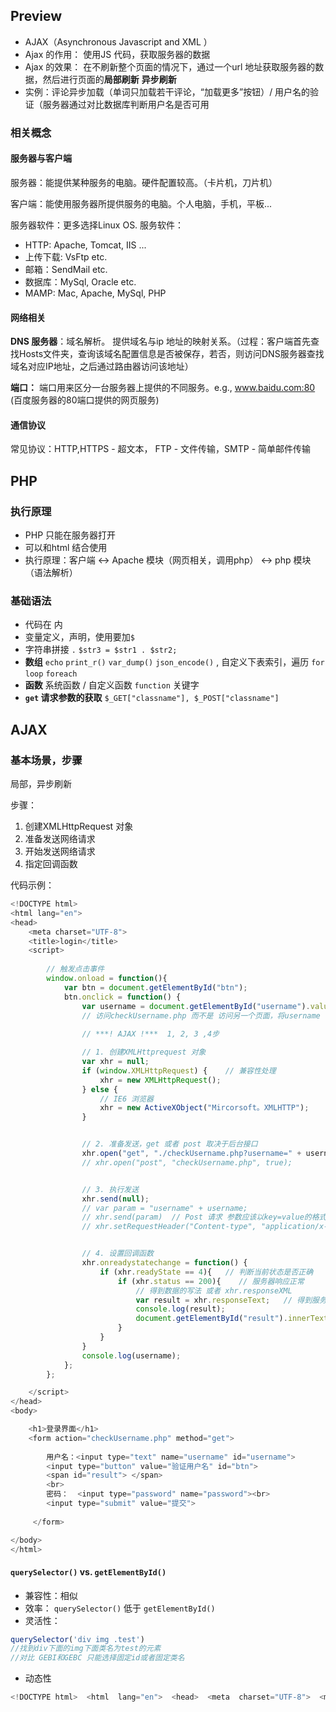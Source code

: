 
## Preview 
- AJAX（Asynchronous Javascript and XML ）
- Ajax 的作用： 使用JS 代码，获取服务器的数据
- Ajax 的效果： 在不刷新整个页面的情况下，通过一个url 地址获取服务器的数据，然后进行页面的**局部刷新** **异步刷新**
- 实例：评论异步加载（单词只加载若干评论，“加载更多”按钮）/ 用户名的验证（服务器通过对比数据库判断用户名是否可用

### 相关概念
#### 服务器与客户端

服务器：能提供某种服务的电脑。硬件配置较高。（卡片机，刀片机）

客户端：能使用服务器所提供服务的电脑。个人电脑，手机，平板... 

服务器软件：更多选择Linux OS. 服务软件：
- HTTP: Apache, Tomcat, IIS ...
- 上传下载: VsFtp etc. 
- 邮箱：SendMail etc. 
- 数据库：MySql, Oracle etc. 
- MAMP: Mac, Apache, MySql, PHP 

#### 网络相关
**DNS 服务器**：域名解析。 提供域名与ip 地址的映射关系。（过程：客户端首先查找Hosts文件夹，查询该域名配置信息是否被保存，若否，则访问DNS服务器查找域名对应IP地址，之后通过路由器访问该地址）

**端口：** 端口用来区分一台服务器上提供的不同服务。e.g., www.baidu.com:80 (百度服务器的80端口提供的网页服务) 

#### 通信协议
 常见协议：HTTP,HTTPS - 超文本， FTP - 文件传输，SMTP - 简单邮件传输

## PHP 

### 执行原理
- PHP 只能在服务器打开
- 可以和html 结合使用
- 执行原理：客户端   <->   Apache 模块（网页相关，调用php） <->  php 模块（语法解析）

### 基础语法
- 代码在<?php ... ?> 内
- 变量定义，声明，使用要加`$`
- 字符串拼接 `.` `$str3 = $str1 . $str2; `
- **数组** `echo` `print_r()` `var_dump()` `json_encode()` , 自定义下表索引，遍历 `for loop` `foreach`
- **函数** 系统函数 / 自定义函数 `function` 关键字 
- **`get` 请求参数的获取** `$_GET["classname"], $_POST["classname"]` 

## AJAX 
### 基本场景，步骤
局部，异步刷新

步骤：
 1. 创建XMLHttpRequest 对象
 2. 准备发送网络请求
 3. 开始发送网络请求
 4. 指定回调函数

代码示例：

~~~javascript
<!DOCTYPE html>
<html lang="en">
<head>
	<meta charset="UTF-8">
	<title>login</title>
	<script>
		
		// 触发点击事件
		window.onload = function(){
			var btn = document.getElementById("btn");
			btn.onclick = function() {
				var username = document.getElementById("username").value; 
				// 访问checkUsername.php 而不是 访问另一个页面，将username 传递给这个文件
				
				// ***! AJAX !***  1, 2, 3 ,4步

				// 1. 创建XMLHttprequest 对象
				var xhr = null; 
				if (window.XMLHttpRequest) {    // 兼容性处理
					xhr = new XMLHttpRequest();
				} else {
					// IE6 浏览器
					xhr = new ActiveXObject("Mircorsoft。XMLHTTP"); 
				}


				// 2. 准备发送，get 或者 post 取决于后台接口
				xhr.open("get", "./checkUsername.php?username=" + username, true);  // true 同步， false 异步， default 为 false 异步
				// xhr.open("post", "checkUsername.php", true); 


				// 3. 执行发送
				xhr.send(null);  
				// var param = "username" + username; 
				// xhr.send(param)  // Post 请求 参数应该以key=value的格式放到请求体中
				// xhr.setRequestHeader("Content-type", "application/x-www-form-urlencoded");   // 设置xhr 请求头信息，仅针对post请求


				// 4. 设置回调函数
				xhr.onreadystatechange = function() {
					if (xhr.readyState == 4){   // 判断当前状态是否正确
						if (xhr.status == 200){    // 服务器响应正常
							// 得到数据的写法 或者 xhr.responseXML 
							var result = xhr.responseText;   // 得到服务器echo的字符串
							console.log(result);
							document.getElementById("result").innerText = result; 
						}
					}
				}
				console.log(username);
			}; 
		};

	</script>
</head>
<body>

	<h1>登录界面</h1>
	<form action="checkUsername.php" method="get">
		
		用户名：<input type="text" name="username" id="username">
		<input type="button" value="验证用户名" id="btn">
		<span id="result"> </span>
		<br>
		密码：  <input type="password" name="password"><br>
		<input type="submit" value="提交">
		
	 </form>

</body>
</html>
~~~

#### `querySelector()` vs. `getElementById() `
- 兼容性：相似
- 效率： `querySelector()` 低于 `getElementById()`
- 灵活性： 
~~~javascript
querySelector('div img .test') 
//找到div下面的img下面类名为test的元素
//对比 GEBI和GEBC 只能选择固定id或者固定类名
~~~
- 动态性
~~~javascript
<!DOCTYPE html>  <html  lang="en">  <head>  <meta  charset="UTF-8">  <meta  name="viewport"content="width=device-width, initial-scale=1.0">  <meta  http-equiv="X-UA-Compatible"  content="ie=edge"><title>Document</title>  </head>  <body>  <script> a =  document.querySelectorAll('img') b =  document.getElementsByTagName('img')  document.body.appendChild(new  Image())  console.log(a.length)  // 0console.log(b.length)  // 1 </script>  </body>  </html>

 
~~~




<!--stackedit_data:
eyJoaXN0b3J5IjpbMTc3OTEyMjI2NCwtMTg3MDE1NDM0NywxNT
Y0OTAzMDExLDEzNDA5MDExNjIsLTE4ODY0MTU4NzAsLTQxMzU4
NjQxNiwtMTM1NDk2MzA5OCwtMTI3NTMzNTA4NiwtMTM2NTAzNz
UzMSwtMjAwOTEyMDE5MiwtNzA0Mzc4NjA1LDE0NDc4MDk0ODAs
ODcxOTg5NDY5LC0xMjY3MTI0NTI0LC0xNjE1MjU1MDA4LDQyOT
M0MDA5NiwtMTAxMzEzNTQyMSwzMzQxNTUzOTMsLTEzOTQyMjMz
NDEsLTE3MTA1MDA5NTNdfQ==
-->